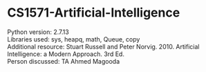 # CS1571-Artificial-Intelligence
Python version: 2.7.13  
Libraries used: sys, heapq, math, Queue, copy  
Additional resource: Stuart Russell and Peter Norvig. 2010. Artificial Intelligence: a Modern Approach. 3rd Ed.  
Person discussed: TA Ahmed Magooda  

